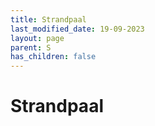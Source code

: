 ```yaml
---
title: Strandpaal
last_modified_date: 19-09-2023
layout: page
parent: S
has_children: false
---
```


Strandpaal
==========

